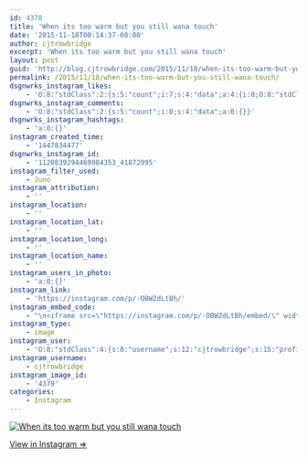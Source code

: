 ```yaml
---
id: 4378
title: 'When its too warm but you still wana touch'
date: '2015-11-18T00:14:37-08:00'
author: cjtrowbridge
excerpt: 'When its too warm but you still wana touch'
layout: post
guid: 'http://blog.cjtrowbridge.com/2015/11/18/when-its-too-warm-but-you-still-wana-touch/'
permalink: /2015/11/18/when-its-too-warm-but-you-still-wana-touch/
dsgnwrks_instagram_likes:
    - 'O:8:"stdClass":2:{s:5:"count";i:7;s:4:"data";a:4:{i:0;O:8:"stdClass":4:{s:8:"username";s:9:"treflorez";s:15:"profile_picture";s:101:"https://scontent.cdninstagram.com/hphotos-xap1/t51.2885-19/11348236_1605408743030735_1061641215_a.jpg";s:2:"id";s:8:"30979866";s:9:"full_name";s:9:"treflorez";}i:1;O:8:"stdClass":4:{s:8:"username";s:5:"ajf16";s:15:"profile_picture";s:99:"https://scontent.cdninstagram.com/hphotos-xtf1/t51.2885-19/11351912_515873415235705_885191566_a.jpg";s:2:"id";s:9:"234034506";s:9:"full_name";s:13:"Andy Fletcher";}i:2;O:8:"stdClass":4:{s:8:"username";s:19:"christopher___garay";s:15:"profile_picture";s:100:"https://scontent.cdninstagram.com/hphotos-xpf1/t51.2885-19/11078876_1569972113267538_546654529_a.jpg";s:2:"id";s:8:"48711966";s:9:"full_name";s:17:"Christopher Garay";}i:3;O:8:"stdClass":4:{s:8:"username";s:11:"pilotsidiot";s:15:"profile_picture";s:105:"https://igcdn-photos-b-a.akamaihd.net/hphotos-ak-frc/t51.2885-19/10903513_345578715645385_204293058_a.jpg";s:2:"id";s:6:"579157";s:9:"full_name";s:0:"";}}}'
dsgnwrks_instagram_comments:
    - 'O:8:"stdClass":2:{s:5:"count";i:0;s:4:"data";a:0:{}}'
dsgnwrks_instagram_hashtags:
    - 'a:0:{}'
instagram_created_time:
    - '1447834477'
dsgnwrks_instagram_id:
    - '1120839294469984353_41872995'
instagram_filter_used:
    - Juno
instagram_attribution:
    - ''
instagram_location:
    - ''
instagram_location_lat:
    - ''
instagram_location_long:
    - ''
instagram_location_name:
    - ''
instagram_users_in_photo:
    - 'a:0:{}'
instagram_link:
    - 'https://instagram.com/p/-OBWZdLtBh/'
instagram_embed_code:
    - "\n<iframe src=\"https://instagram.com/p/-OBWZdLtBh/embed/\" width=\"612\" height=\"710\" frameborder=\"0\" scrolling=\"no\" allowtransparency=\"true\" class=\"insta-image-embed\"></iframe>\n"
instagram_type:
    - image
instagram_user:
    - 'O:8:"stdClass":4:{s:8:"username";s:12:"cjtrowbridge";s:15:"profile_picture";s:109:"https://scontent.cdninstagram.com/hphotos-xat1/t51.2885-19/s150x150/12081186_1759494767611229_280555941_a.jpg";s:2:"id";s:8:"41872995";s:9:"full_name";s:13:"CJ Trowbridge";}'
instagram_username:
    - cjtrowbridge
instagram_image_id:
    - '4379'
categories:
    - Instagram
---
```


[![When its too warm but you still wana touch](https://blog.cjtrowbridge.com/wp-content/uploads/2015/11/1447834477-1-1.jpg)](https://instagram.com/p/-OBWZdLtBh/)

[View in Instagram ⇒](https://instagram.com/p/-OBWZdLtBh/)